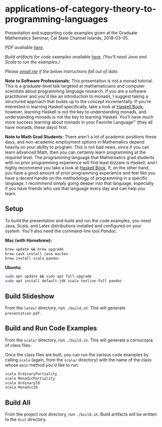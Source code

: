 # applications-of-category-theory-to-programming-languages

Presentation and supporting code examples given at the Graduate Mathematics Seminar, Cal State Channel Islands, 2018-03-05.

_PDF available [here](https://www.dropbox.com/s/qc6tdvtsgyg8mhm/applications-of-category-theory-to-programming-languages.pdf?dl=0)._

_Build artifacts for code examples available [here](https://www.dropbox.com/s/t4miykk30yf8m3y/applications-of-category-theory-to-programming-languages.zip?dl=0). (You'll need Java and Scala to run the examples.)_

_Please [email me](mailto:danielbrice@gmail.com) if the below instructions fall out of date._

**Note to Software Professionals:** This presentation is not a monad tutorial. This is a graduate-level talk targeted at mathematicians and computer scientists about programming language research. If you are a software practitioner and you'd like an introduction to monads, I suggest taking a structured approach that builds up to the concept incrementally. If you're interested in learning Haskell specifically, take a look at [Haskell Book](http://haskellbook.com/); however, learning Haskell is not the key to understanding monads, and understanding monads is not the key to learning Haskell. You'll have much more success learning about monads in your Favorite Language™ (they all have monads, these days) first.

**Note to Math Grad Students:** There aren't a lot of academic positions these days, and non-academic employment options in Mathematics depend heavily on your ability to program. This is not bad news, since if you can learn advanced Math, then you can certainly learn programming at the required level. The programming language that Mathematics grad students with no prior programming experience will find least bizzare is Haskell, and I highly recommend you take a look at [Haskell Book](http://haskellbook.com/). If, on the other hand, you have a good amount of prior programming experience and feel like you have a decent handle on the methodology of programming in a specific language, I recommend simply going deeper into that language, especially if you have friends who use that language every day and can help you learn.

## Setup

To build the presentation and build and run the code examples, you need Java, Scala, and Latex distributions installed and configured on your system. You'll also need the command-line tool _Pandoc_.

**Mac (with Homebrew):**

```sh
brew update && brew upgrade
brew cask install java mactex
brew install scala pandoc
```

**Ubuntu:**

```sh
sudo apt update && sudo apt full-upgrade
sudo apt install default-jdk scala texlive-full pandoc
```

## Build Slideshow

From the `latex/` directory, run `./build.sh`. This will generate `presentation.pdf`.

## Build and Run Code Examples

From the `scala/` directory, run `./build.sh`. This will generate a cornucopia of class files.

Once the class files are built, you can run the various code examples by calling `scala` (again, from the `scala/` directory) with the name of the class whose `main` method you'd like to run:

```sh
scala OrdinaryPartiality
scala MonadicPartiality
scala OrdinaryIO
scala MonadicIO
```

## Build All

From the project root directory, run `./build.sh`. Build artifacts will be written to the `dist` directory.
